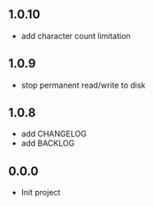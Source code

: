 ## 1.0.10

- add character count limitation


## 1.0.9

- stop permanent read/write to disk


## 1.0.8

- add CHANGELOG
- add BACKLOG


## 0.0.0

- Init project

